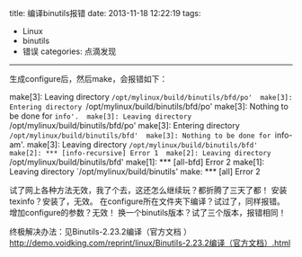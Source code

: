title: 编译binutils报错
date: 2013-11-18 12:22:19
tags: 
- Linux
- binutils
- 错误
categories: 点滴发现
---

生成configure后，然后make，会报错如下：

make[3]: Leaving directory `/opt/mylinux/build/binutils/bfd/po' 
make[3]: Entering directory `/opt/mylinux/build/binutils/bfd/po' 
make[3]: Nothing to be done for `info'. 
make[3]: Leaving directory `/opt/mylinux/build/binutils/bfd/po' 
make[3]: Entering directory `/opt/mylinux/build/binutils/bfd' 
make[3]: Nothing to be done for `info-am'. 
make[3]: Leaving directory `/opt/mylinux/build/binutils/bfd' 
make[2]: *** [info-recursive] Error 1 
make[2]: Leaving directory `/opt/mylinux/build/binutils/bfd' 
make[1]: *** [all-bfd] Error 2 
make[1]: Leaving directory `/opt/mylinux/build/binutils' 
make: *** [all] Error 2 

试了网上各种方法无效，我了个去，这还怎么继续玩？都折腾了三天了都！
安装texinfo？安装了，无效。
在configure所在文件夹下编译？试过了，同样报错。
增加configure的参数？无效！
换一个binutils版本？试了三个版本，报错相同！

终极解决办法：见Binutils-2.23.2编译（官方文档 ）
http://demo.voidking.com/reprint/linux/Binutils-2.23.2编译（官方文档）.html
